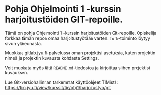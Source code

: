 # Pohja Ohjelmointi 1 -kurssin harjoitustöiden GIT-repoille.

Tämä on pohja Ohjelmointi 1 -kurssin harjoitustöiden Git-repoille. 
Opiskelija forkkaa tämän repon omaa harjoitustyötään varten. 
`fork`-toiminto löytyy sivun yläreunasta.

Muokkaa gitlab.jyu.fi-palvelussa oman projektisi asetuksia, kuten projektin nimeä
ja projektin kuvausta kohdasta Settings. 

Voit muokata myös tätä `README.md`-tiedostoa ja kirjoittaa siihen projektisi kuvauksen. 

Lue Git-versiohallinnan tarkemmat käyttöohjeet TIMistä: <https://tim.jyu.fi/view/kurssit/tie/ohj1/harjoitustyo/git>

